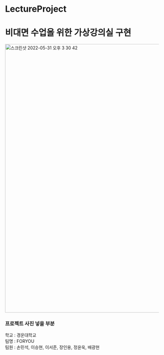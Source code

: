 # LectureProject
<h1>비대면 수업을 위한 가상강의실 구현</h1>
<img width="880" alt="스크린샷 2022-05-31 오후 3 30 42" src="https://user-images.githubusercontent.com/44064257/171107304-7f13be26-a6c8-4390-86e4-581f4aa380eb.png">
<h3>프로젝트 사진 넣을 부분</h3>
<p>
  학교 : 경운대학교<br>
  팀명 : FORYOU<br>
  팀원 : 손민석, 이승현, 이서준, 장인용, 정윤욱, 배광현
</p>
